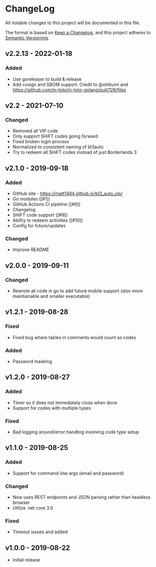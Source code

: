 # ChangeLog

All notable changes to this project will be documented in this file.

The format is based on [Keep a Changelog](https://keepachangelog.com), and this
project adheres to [Semantic Versioning](https://semver.org/).

## v2.2.13 - 2022-01-18
### Added
* Use goreleaser to build & release
* Add cosign and SBOM support. Credit to @shibumi and https://github.com/in-toto/in-toto-golang/pull/128/files

## v2.2 - 2021-07-10
### Changed
* Removed all VIP code
* Only support SHiFT codes going forward
* Fixed broken login process
* Normalized to consistent naming of bl3auto
* Try to redeem all SHiFT codes instead of just Borderlands 3

## v2.1.0 - 2019-09-18
### Added
* GitHub site - https://matt1484.github.io/bl3_auto_vip/
* Go modules ([#1])
* GitHub Actions CI pipeline ([#6])
* Changelog
* SHiFT code support ([#9])
* Ability to redeem activities ([#10])
* Config for future/updates

### Changed
* Improve README

## v2.0.0 - 2019-09-11
### Changed
* Rewrote all code in go to add future mobile support (also more maintainable
and smaller executable)

## v1.2.1 - 2019-08-28
### Fixed
* Fixed bug where tables in comments would count as codes

### Added
* Password masking

## v1.2.0 - 2019-08-27
### Added
* Timer so it does not immediately close when done
* Support for codes with multiple types

### Fixed
* Bad logging around/error handling involving code type setup

## v1.1.0 - 2019-08-25
### Added
* Support for command-line args (email and password)

### Changed
* Now uses REST endpoints and JSON parsing rather than headless browser
* Utilize .net core 3.0

### Fixed
* Timeout issues and added 

## v1.0.0 - 2019-08-22
* Initial release
